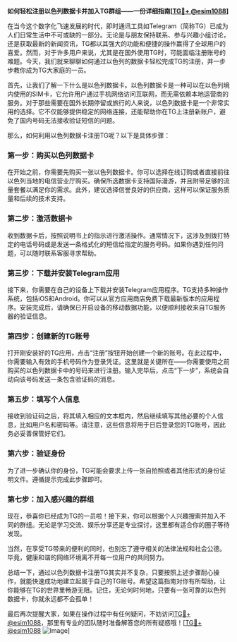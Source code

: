 **如何轻松注册以色列数据卡并加入TG群组——一份详细指南[[TG💪+ @esim1088](https://t.me/s/esim1088)]**

在当今这个数字化飞速发展的时代，即时通讯工具如Telegram（简称TG）已成为人们日常生活中不可或缺的一部分。无论是与朋友保持联系、参与兴趣小组讨论，还是获取最新的新闻资讯，TG都以其强大的功能和便捷的操作赢得了全球用户的喜爱。然而，对于许多用户来说，尤其是在国外使用TG时，可能面临注册账号的难题。今天，我们就来聊聊如何通过以色列的数据卡轻松完成TG的注册，并一步步教你成为TG大家庭的一员。

首先，让我们了解一下什么是以色列数据卡。以色列数据卡是一种可以在以色列境内使用的SIM卡，它允许用户通过手机网络访问互联网，而无需依赖本地运营商的服务。对于那些需要在国外长期停留或旅行的人来说，以色列数据卡是一个非常实用的选择。它不仅能够提供稳定的网络连接，还能帮助你在TG上注册新账户，避免了国内号码无法接收验证短信的问题。

那么，如何利用以色列数据卡注册TG呢？以下是具体步骤：

### 第一步：购买以色列数据卡

在开始之前，你需要先购买一张以色列数据卡。你可以选择在线订购或者直接前往以色列当地的电信营业厅购买。确保所选数据卡支持国际漫游，并且附带足够的流量套餐以满足你的需求。此外，建议选择信誉良好的供应商，这样可以保证服务质量和后续的技术支持。

### 第二步：激活数据卡

收到数据卡后，按照说明书上的指示进行激活操作。通常情况下，这涉及到拨打特定的电话号码或是发送一条格式化的短信给指定的服务号码。如果你遇到任何问题，可以随时联系客服寻求帮助。

### 第三步：下载并安装Telegram应用

接下来，你需要在自己的设备上下载并安装Telegram应用程序。TG支持多种操作系统，包括iOS和Android。你可以从官方应用商店免费下载最新版本的应用程序。安装完成后，请确保已开启设备的移动数据功能，以便顺利接收来自TG服务器的验证信息。

### 第四步：创建新的TG账号

打开刚安装好的TG应用，点击“注册”按钮开始创建一个新的账号。在此过程中，你需要输入有效的手机号码作为登录凭证。这里就是关键所在——你需要使用之前购买的以色列数据卡中的号码来进行注册。输入完毕后，点击“下一步”，系统会自动向该号码发送一条包含验证码的消息。

### 第五步：填写个人信息

接收到验证码之后，将其填入相应的文本框内，然后继续填写其他必要的个人信息，比如用户名和密码等。请注意，这些信息将用于日后登录您的TG账号，因此务必妥善保管好它们。

### 第六步：验证身份

为了进一步确认你的身份，TG可能会要求上传一张自拍照或者其他形式的身份证明文件。遵循提示完成此步骤即可。

### 第七步：加入感兴趣的群组

现在，恭喜你已经成为TG的一员啦！接下来，你可以根据个人兴趣搜索并加入不同的群组。无论是学习交流、娱乐分享还是专业探讨，这里都有适合你的圈子等待发现。

当然，在享受TG带来的便利的同时，也别忘了遵守相关的法律法规和社会公德。毕竟，健康和谐的网络环境离不开每一位用户的共同努力。

总结一下，通过以色列数据卡注册TG其实并不复杂，只要按照上述步骤耐心操作，就能快速成功地建立起属于自己的TG账号。希望这篇指南对你有所帮助，让你能够在TG的世界里畅游无阻。记住，无论何时何地，只要有一张可靠的以色列数据卡，你就永远都不会孤单！

最后再次提醒大家，如果在操作过程中有任何疑问，不妨访问[TG💪+ @esim1088](https://t.me/s/esim1088)，那里有专业的团队随时准备解答您的所有疑惑哦！[[TG💪+ @esim1088](https://t.me/s/esim1088) ![Image](https://i.postimg.cc/4NQfJmqS/Snipaste-2025-05-13-00-14-12.png)]
